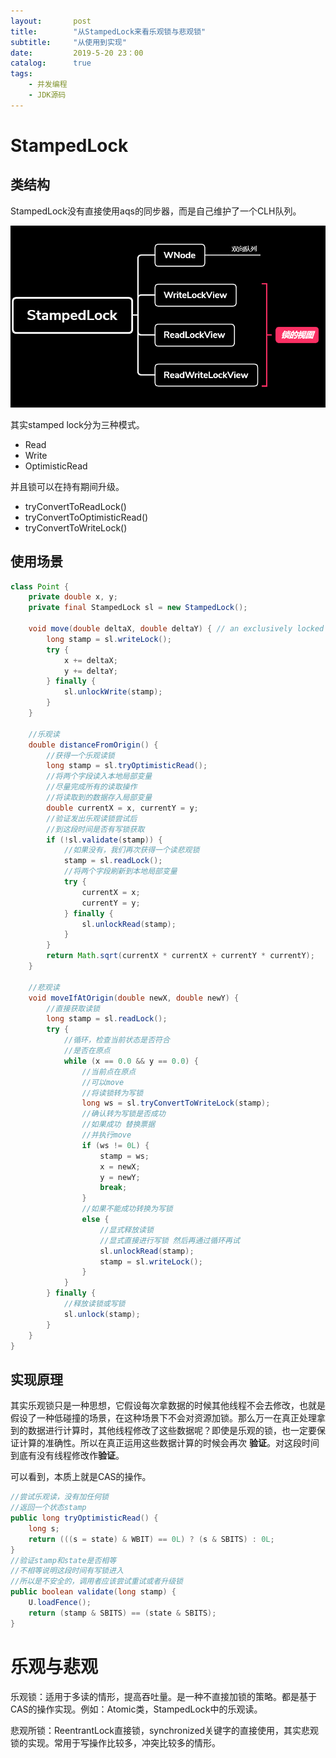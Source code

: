 ```yaml
---
layout:       post
title:        "从StampedLock来看乐观锁与悲观锁"
subtitle:     "从使用到实现"
date:         2019-5-20 23：00
catalog:      true
tags:
    - 并发编程
    - JDK源码   
---
```


# StampedLock

## 类结构

StampedLock没有直接使用aqs的同步器，而是自己维护了一个CLH队列。


![类结构](/img/aqs/stampedlock_struct.png)

其实stamped lock分为三种模式。

- Read
- Write
- OptimisticRead

并且锁可以在持有期间升级。

- tryConvertToReadLock()
- tryConvertToOptimisticRead()
- tryConvertToWriteLock()

## 使用场景

```java
class Point {
    private double x, y;
    private final StampedLock sl = new StampedLock();

    void move(double deltaX, double deltaY) { // an exclusively locked method
        long stamp = sl.writeLock();
        try {
            x += deltaX;
            y += deltaY;
        } finally {
            sl.unlockWrite(stamp);
        }
    }

    //乐观读
    double distanceFromOrigin() {
        //获得一个乐观读锁
        long stamp = sl.tryOptimisticRead();
        //将两个字段读入本地局部变量
        //尽量完成所有的读取操作
        //将读取到的数据存入局部变量
        double currentX = x, currentY = y;  
        //验证发出乐观读锁尝试后
        //到这段时间是否有写锁获取
        if (!sl.validate(stamp)) { 
            //如果没有，我们再次获得一个读悲观锁
            stamp = sl.readLock();  
            //将两个字段刷新到本地局部变量
            try {
                currentX = x; 
                currentY = y; 
            } finally {
                sl.unlockRead(stamp);
            }
        }
        return Math.sqrt(currentX * currentX + currentY * currentY);
    }

    //悲观读
    void moveIfAtOrigin(double newX, double newY) { 
        //直接获取读锁
        long stamp = sl.readLock();
        try {
            //循环，检查当前状态是否符合
            //是否在原点
            while (x == 0.0 && y == 0.0) { 
                //当前点在原点
                //可以move
                //将读锁转为写锁
                long ws = sl.tryConvertToWriteLock(stamp);
                //确认转为写锁是否成功
                //如果成功 替换票据
                //并执行move
                if (ws != 0L) { 
                    stamp = ws; 
                    x = newX; 
                    y = newY; 
                    break;
                }
                //如果不能成功转换为写锁 
                else { 
                	//显式释放读锁
                	//显式直接进行写锁 然后再通过循环再试
                    sl.unlockRead(stamp); 
                    stamp = sl.writeLock();  
                }
            }
        } finally {
        	//释放读锁或写锁
            sl.unlock(stamp); 
        }
    }
}
```

## 实现原理

其实乐观锁只是一种思想，它假设每次拿数据的时候其他线程不会去修改，也就是假设了一种低碰撞的场景，在这种场景下不会对资源加锁。那么万一在真正处理拿到的数据进行计算时，其他线程修改了这些数据呢？即使是乐观的锁，也一定要保证计算的准确性。所以在真正运用这些数据计算的时候会再次 **验证**。对这段时间到底有没有线程修改作**验证**。

可以看到，本质上就是CAS的操作。

```java
//尝试乐观读，没有加任何锁
//返回一个状态stamp
public long tryOptimisticRead() {
    long s;
    return (((s = state) & WBIT) == 0L) ? (s & SBITS) : 0L;
}
//验证stamp和state是否相等
//不相等说明这段时间有写锁进入
//所以是不安全的，调用者应该尝试重试或者升级锁
public boolean validate(long stamp) {
    U.loadFence();
    return (stamp & SBITS) == (state & SBITS);
}
```

# 乐观与悲观

乐观锁：适用于多读的情形，提高吞吐量。是一种不直接加锁的策略。都是基于CAS的操作实现。例如：Atomic类，StampedLock中的乐观读。

悲观所锁：ReentrantLock直接锁，synchronized关键字的直接使用，其实悲观锁的实现。常用于写操作比较多，冲突比较多的情形。